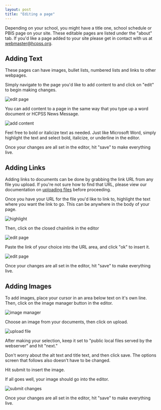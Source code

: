 ```yaml
---
layout: post
title: "Editing a page"
---
```


Depending on your school, you might have a title one, school schedule or PBIS page on your site. These editable pages are listed under the "about" tab. If you'd like a page added to your site please get in contact with us at [webmaster@hcpss.org](mailto:webmaster@hcpss.org).

## Adding Text

These pages can have images, bullet lists, numbered lists and links to other webpages.

Simply navigate to the page you'd like to add content to and click on "edit" to begin making changes. 

![edit page](/schoolsites-help/images/pages/edit.png)

You can add content to a page in the same way that you type up a word document or HCPSS News Message.

![add content](/schoolsites-help/images/pages/page-wysiwyg.png)

Feel free to bold or italicize text as needed. Just like Microsoft Word, simply highlight the text and select bold, italicize, or underline in the editor.

Once your changes are all set in the editor, hit "save" to make everything live.

## Adding Links

Adding links to documents can be done by grabbing the link URL from any file you upload. If you're not sure how to find that URL, please view our documentation on [uploading files](/schoolsites-help/2014/07/15/uploading-files/) before proceeding.

Once you have your URL for the file you'd like to link to, highlight the text where you want the link to go. This can be anywhere in the body of your page.

![highlight](/schoolsites-help/images/pages/highlight-text.png)

Then, click on the closed chainlink in the editor

![edit page](/schoolsites-help/images/pages/link-editor.png)

Paste the link of your choice into the URL area, and click "ok" to insert it. 

![edit page](/schoolsites-help/images/pages/insert-link.png)

Once your changes are all set in the editor, hit "save" to make everything live. 

## Adding Images

To add images, place your cursor in an area below text on it's own line. Then, click on the image manager button in the editor. 

![image manager](/schoolsites-help/images/pages/image-manager.png)

Choose an image from your documents, then click on upload. 

![upload file](/schoolsites-help/images/pages/upload-file.png)

After making your selection, keep it set to "public local files served by the webserver" and hit "next."

Don't worry about the alt text and title text, and then click save. The options screen that follows also doesn't have to be changed. 

Hit submit to insert the image. 

If all goes well, your image should go into the editor.

![submit changes](/schoolsites-help/images/pages/submitted-image.png)

Once your changes are all set in the editor, hit "save" to make everything live.